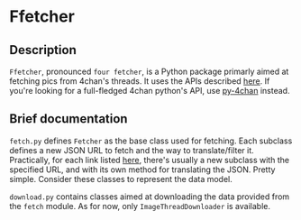 Ffetcher
=======

## Description ##

`Ffetcher`, pronounced `four fetcher`, is a Python package primarly aimed at fetching pics from 4chan's threads.
It uses the APIs described [here](https://github.com/4chan/4chan-API).
If you're looking for a full-fledged 4chan python's API, use [py-4chan](https://github.com/bibanon/py-4chan) instead.

## Brief documentation ##

`fetch.py` defines `Fetcher` as the base class used for fetching. Each subclass defines a new JSON URL to fetch and the way to translate/filter it.
Practically, for each link listed [here](https://github.com/4chan/4chan-API#welcome), there's usually a new subclass with the specified URL, and with its own method for translating the JSON. Pretty simple.
Consider these classes to represent the data model.

`download.py` contains classes aimed at downloading the data provided from the `fetch` module. As for now, only `ImageThreadDownloader` is available.
